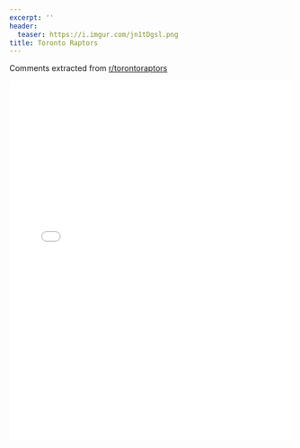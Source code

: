 ```yaml
---
excerpt: ''
header:
  teaser: https://i.imgur.com/jn1tDgsl.png
title: Toronto Raptors
---
```


Comments extracted from [r/torontoraptors](https://reddit.com/r/torontoraptors)
<iframe id="igraph" scrolling="no" style="border:none;" seamless="seamless" src="/plots/NBA/TOR.html" height="640" width="100%"></iframe>